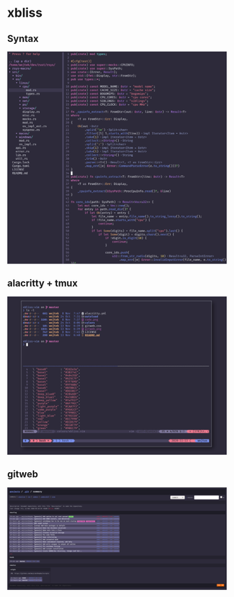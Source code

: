 # xbliss

## Syntax
![example code](https://raw.githubusercontent.com/wojciechkepka/xbliss/master/code.png)

## alacritty + tmux
![terminal preview](https://raw.githubusercontent.com/wojciechkepka/xbliss/master/term.png)

## gitweb
![gitweb_style_preview](https://raw.githubusercontent.com/wojciechkepka/xbliss/master/gitweb.png)
